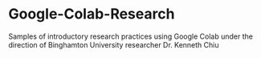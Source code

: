 # Google-Colab-Research
Samples of introductory research practices using Google Colab under the direction of Binghamton University researcher Dr. Kenneth Chiu
